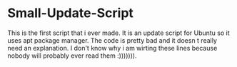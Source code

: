 # Small-Update-Script
This is the first script that i ever made. It is an update script for Ubuntu so it uses apt package manager. The code is pretty bad and it doesn t really need an explanation. I don't know why i am wirting these lines because nobody will probably ever read them :))))))).
